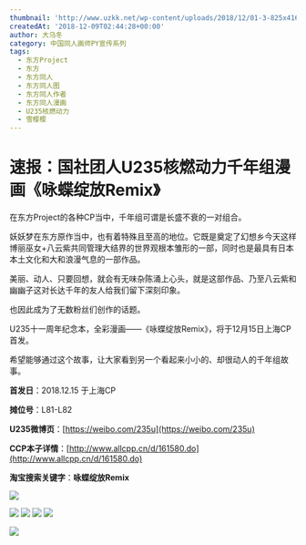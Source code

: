 ```yaml
---
thumbnail: 'http://www.uzkk.net/wp-content/uploads/2018/12/01-3-825x416.png'
createdAt: '2018-12-09T02:44:28+00:00'
author: 大乌冬
category: 中国同人画师PY宣传系列
tags:
  - 东方Project
  - 东方
  - 东方同人
  - 东方同人图
  - 东方同人作者
  - 东方同人漫画
  - U235核燃动力
  - 雪樱樱
---
```


# 速报：国社团人U235核燃动力千年组漫画《咏蝶绽放Remix》

在东方Project的各种CP当中，千年组可谓是长盛不衰的一对组合。

妖妖梦在东方原作当中，也有着特殊且至高的地位。它既是奠定了幻想乡今天这样博丽巫女+八云紫共同管理大结界的世界观根本雏形的一部，同时也是最具有日本本土文化和大和浪漫气息的一部作品。

美丽、动人、只要回想，就会有无味杂陈涌上心头，就是这部作品、乃至八云紫和幽幽子这对长达千年的友人给我们留下深刻印象。

也因此成为了无数粉丝们创作的话题。

U235十一周年纪念本，全彩漫画——《咏蝶绽放Remix》，将于12月15日上海CP首发。

希望能够通过这个故事，让大家看到另一个看起来小小的、却很动人的千年组故事。

**首发日**：2018.12.15 于上海CP

**摊位号**：L81-L82

**U235微博页**：[https://weibo.com/235u](https://weibo.com/235u)

**CCP本子详情**：[http://www.allcpp.cn/d/161580.do](http://www.allcpp.cn/d/161580.do)

**淘宝搜索关键字**：**咏蝶绽放Remix**

![](http://www.uzkk.net/wp-content/uploads/2018/12/title-3.jpg)

![](http://www.uzkk.net/wp-content/uploads/2018/12/0001.png) ![](http://www.uzkk.net/wp-content/uploads/2018/12/0002.png) ![](http://www.uzkk.net/wp-content/uploads/2018/12/003.png) ![](http://www.uzkk.net/wp-content/uploads/2018/12/0004.png)

![](http://www.uzkk.net/wp-content/uploads/2018/12/list.jpg)
